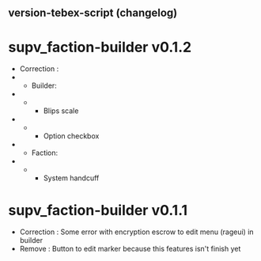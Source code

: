 ## version-tebex-script (changelog)

# supv_faction-builder v0.1.2
- Correction :
- - Builder: 
- - - Blips scale
- - - Option checkbox
- - Faction: 
- - - System handcuff

# supv_faction-builder v0.1.1
- Correction : Some error with encryption escrow to edit menu (rageui) in builder
- Remove : Button to edit marker because this features isn't finish yet
